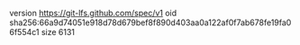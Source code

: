 version https://git-lfs.github.com/spec/v1
oid sha256:66a9d74051e918d78d679bef8f890d403aa0a122af0f7ab678fe19fa06f554c1
size 6131
